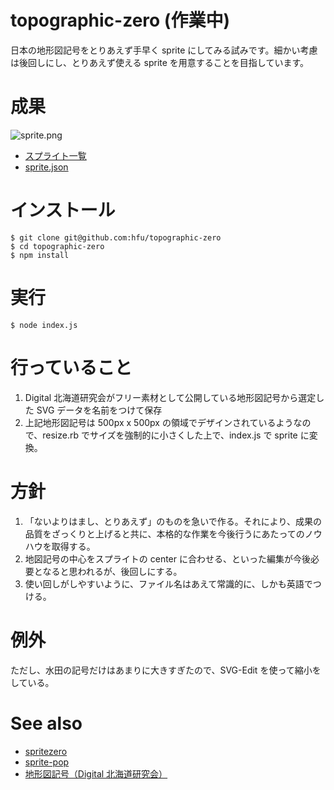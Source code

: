# topographic-zero (作業中)
日本の地形図記号をとりあえず手早く sprite にしてみる試みです。細かい考慮は後回しにし、とりあえず使える sprite を用意することを目指しています。

# 成果
![sprite.png](https://hfu.github.io/topographic-zero/sprite.png)

- [スプライト一覧](https://hfu.github.io/sprite-pop/?https://hfu.github.io/topographic-zero/sprite.json)
- [sprite.json](https://hfu.github.io/topographic-zero/sprite.json)

# インストール
```console
$ git clone git@github.com:hfu/topographic-zero
$ cd topographic-zero
$ npm install
```

# 実行
```console
$ node index.js
```

# 行っていること
1. Digital 北海道研究会がフリー素材として公開している地形図記号から選定した SVG データを名前をつけて保存
2. 上記地形図記号は 500px x 500px の領域でデザインされているようなので、resize.rb でサイズを強制的に小さくした上で、index.js で sprite に変換。

# 方針
1. 「ないよりはまし、とりあえず」のものを急いで作る。それにより、成果の品質をざっくりと上げると共に、本格的な作業を今後行うにあたってのノウハウを取得する。
2. 地図記号の中心をスプライトの center に合わせる、といった編集が今後必要となると思われるが、後回しにする。
3. 使い回しがしやすいように、ファイル名はあえて常識的に、しかも英語でつける。

# 例外
ただし、水田の記号だけはあまりに大きすぎたので、SVG-Edit を使って縮小をしている。

# See also
- [spritezero](https://github.com/mapbox/spritezero)
- [sprite-pop](https://github.com/hfu/sprite-pop)
- [地形図記号（Digital 北海道研究会）](https://dghok.com/download)
